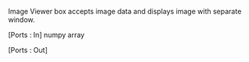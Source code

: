 Image Viewer box accepts image data and 
displays image with separate window.

[Ports : In]
  numpy array

[Ports : Out]

